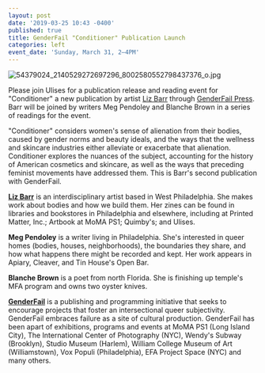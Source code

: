 ```yaml
---
layout: post
date: '2019-03-25 10:43 -0400'
published: true
title: GenderFail "Conditioner" Publication Launch
categories: left
event_date: 'Sunday, March 31, 2–4PM'
---
```

![54379024_2140529272697296_8002580552798437376_o.jpg]({{site.baseurl}}/assets/img/54379024_2140529272697296_8002580552798437376_o.jpg)

Please join Ulises for a publication release and reading event for "Conditioner" a new publication by artist [Liz Barr](https://liz-barr.com/) through [GenderFail Press](https://www.genderfail.space/). Barr will be joined by writers Meg Pendoley and Blanche Brown in a series of readings for the event.

"Conditioner" considers women's sense of alienation from their bodies, caused by gender norms and beauty ideals, and the ways that the wellness and skincare industries either alleviate or exacerbate that alienation. Conditioner explores the nuances of the subject, accounting for the history of American cosmetics and skincare, as well as the ways that preceding feminist movements have addressed them. This is Barr's second publication with GenderFail.

**[Liz Barr](https://liz-barr.com/)** is an interdisciplinary artist based in West Philadelphia. She makes work about bodies and how we build them. Her zines can be found in libraries and bookstores in Philadelphia and elsewhere, including at Printed Matter, Inc.; Artbook at MoMA PS1; Quimby's; and Ulises. 

**Meg Pendoley** is a writer living in Philadelphia. She's interested in queer homes (bodies, houses, neighborhoods), the boundaries they share, and how what happens there might be recorded and kept. Her work appears in Apiary, Cleaver, and Tin House's Open Bar.

**Blanche Brown** is a poet from north Florida. She is finishing up temple's MFA program and owns two oyster knives.

**[GenderFail](https://www.genderfail.space/)** is a publishing and programming initiative that seeks to encourage projects that foster an intersectional queer subjectivity. GenderFail embraces failure as a site of cultural production. GenderFail has been apart of exhibitions, programs and events at MoMA PS1 (Long Island City), The International Center of Photography (NYC), Wendy's Subway (Brooklyn), Studio Museum (Harlem), William College Museum of Art (Williamstown), Vox Populi (Philadelphia), EFA Project Space (NYC) and many others.

